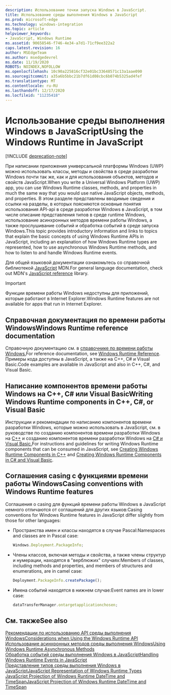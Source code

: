 ```yaml
---
description: Использование точки запуска Windows в JavaScript.
title: Использование среды выполнения Windows в JavaScript
ms.prod: microsoft-edge
ms.technology: windows-integration
ms.topic: article
helpviewer_keywords:
- JavaScript, Windows Runtime
ms.assetid: 90658546-f746-4e34-a7d1-71cf9ee322a2
caps.latest.revision: 16
author: MSEdgeTeam
ms.author: msedgedevrel
ms.date: 11/19/2020
ROBOTS: NOINDEX,NOFOLLOW
ms.openlocfilehash: 10c90a225816cf32e01bc33648571c13a1aae090
ms.sourcegitcommit: a35a6b5bbc21b7df61d08cbc6b074b5325ad4fef
ms.translationtype: MT
ms.contentlocale: ru-RU
ms.lasthandoff: 12/17/2020
ms.locfileid: "11235418"
---
```

# <span data-ttu-id="9da63-103">Использование среды выполнения Windows в JavaScript</span><span class="sxs-lookup"><span data-stu-id="9da63-103">Using the Windows Runtime in JavaScript</span></span>  

[!INCLUDE [deprecation-note](../includes/legacy-edge-note.md)]  

<span data-ttu-id="9da63-104">При написании приложения универсальной платформы Windows \(UWP\) можно использовать классы, методы и свойства в среде разработки Windows почти так же, как и для использования объектов, методов и свойств JavaScript.</span><span class="sxs-lookup"><span data-stu-id="9da63-104">When you write a Universal Windows Platform \(UWP\) app, you can use Windows Runtime classes, methods, and properties in much the same way that you would use native JavaScript objects, methods, and properties.</span></span>  <span data-ttu-id="9da63-105">В этом разделе представлены вводимые сведения и ссылки на разделы, в которых поясняются основные понятия использования API-api в среде разработки Windows в JavaScript, в том числе описание представления типов в среде runtime Windows, использование асинхронных методов времени работы Windows, а также прослушивание событий и обработка событий в среде запуска Windows.</span><span class="sxs-lookup"><span data-stu-id="9da63-105">This topic provides introductory information and links to topics that explain the basic concepts of using Windows Runtime APIs in JavaScript, including an explanation of how Windows Runtime types are represented, how to use asynchronous Windows Runtime methods, and how to listen to and handle Windows Runtime events.</span></span>  

<span data-ttu-id="9da63-106">Для общей языковой документации ознакомьтесь со справочной библиотекой [JavaScript][MDNJavascriptReference] MDN.</span><span class="sxs-lookup"><span data-stu-id="9da63-106">For general language documentation, check out MDN's [JavaScript reference][MDNJavascriptReference] library.</span></span>  

> [!IMPORTANT]
> <span data-ttu-id="9da63-107">Функции времени работы Windows недоступны для приложений, которые работают в Internet Explorer.</span><span class="sxs-lookup"><span data-stu-id="9da63-107">Windows Runtime features are not available for apps that run in Internet Explorer.</span></span>  

## <span data-ttu-id="9da63-108">Справочная документация по времени работы Windows</span><span class="sxs-lookup"><span data-stu-id="9da63-108">Windows Runtime reference documentation</span></span>  

<span data-ttu-id="9da63-109">Справочную документацию см. в [справочнике по времени работы Windows.][UwpApiIndex]</span><span class="sxs-lookup"><span data-stu-id="9da63-109">For reference documentation, see [Windows Runtime Reference][UwpApiIndex].</span></span>  <span data-ttu-id="9da63-110">Примеры кода доступны в JavaScript, а также на C++, C# и Visual Basic.</span><span class="sxs-lookup"><span data-stu-id="9da63-110">Code examples are available in JavaScript and also in C++, C#, and Visual Basic.</span></span>  

## <span data-ttu-id="9da63-111">Написание компонентов времени работы Windows на C++, C# или Visual Basic</span><span class="sxs-lookup"><span data-stu-id="9da63-111">Writing Windows Runtime components in C++, C#, or Visual Basic</span></span>  

<span data-ttu-id="9da63-112">Инструкции и рекомендации по написанию компонентов времени разработки Windows, которые можно использовать в JavaScript, см. в руководстве по созданию компонентов времени разработки Windows на [C++][WindowsUwpWinrtCpp] и созданию компонентов времени разработки Windows на [C# и Visual Basic.][WindowsUwpWinrtCsharpVb]</span><span class="sxs-lookup"><span data-stu-id="9da63-112">For instructions and guidelines for writing Windows Runtime components that can be consumed in JavaScript, see [Creating Windows Runtime Components in C++][WindowsUwpWinrtCpp] and [Creating Windows Runtime Components in C# and Visual Basic][WindowsUwpWinrtCsharpVb].</span></span>  

## <span data-ttu-id="9da63-113">Соглашения casing с функциями времени работы Windows</span><span class="sxs-lookup"><span data-stu-id="9da63-113">Casing conventions with Windows Runtime features</span></span>  

<span data-ttu-id="9da63-114">Соглашения о casing для функций времени работы Windows в JavaScript немного отличаются от соглашений для других языков:</span><span class="sxs-lookup"><span data-stu-id="9da63-114">Casing conventions for Windows Runtime features in JavaScript differ slightly from those for other languages:</span></span>  

*   <span data-ttu-id="9da63-115">Пространства имен и классы находятся в случае Pascal:</span><span class="sxs-lookup"><span data-stu-id="9da63-115">Namespaces and classes are in Pascal case:</span></span>  
    
    ```javascript
    Windows.Deployment.PackageInfo;
    ```  
    
*   <span data-ttu-id="9da63-116">Члены классов, включая методы и свойства, а также члены структур и нумерации, находятся в "верблюжих" случаях:</span><span class="sxs-lookup"><span data-stu-id="9da63-116">Members of classes, including methods and properties, and members of structures and enumerations, are in camel case:</span></span>  
    
    ```javascript
    Deployment.PackageInfo.createPackage();
    ```  
    
*   <span data-ttu-id="9da63-117">Имена событий находятся в нижнем случае:</span><span class="sxs-lookup"><span data-stu-id="9da63-117">Event names are in lower case:</span></span>  
    
    ```javascript
    dataTransferManager.ontargetapplicationchosen;
    ```  

## <span data-ttu-id="9da63-118">См. также</span><span class="sxs-lookup"><span data-stu-id="9da63-118">See also</span></span>  

[<span data-ttu-id="9da63-119">Рекомендации по использованию API среды выполнения Windows</span><span class="sxs-lookup"><span data-stu-id="9da63-119">Considerations when Using the Windows Runtime API</span></span>][WindowsRuntimeConsiderationsApi]  
[<span data-ttu-id="9da63-120">Использование асинхронных методов среды выполнения Windows</span><span class="sxs-lookup"><span data-stu-id="9da63-120">Using Windows Runtime Asynchronous Methods</span></span>][WindowsRuntimeAsynchronousMethods]   
[<span data-ttu-id="9da63-121">Обработка событий среды выполнения Windows в JavaScript</span><span class="sxs-lookup"><span data-stu-id="9da63-121">Handling Windows Runtime Events in JavaScript</span></span>][WindowsRuntimeEventsJavascript]   
[<span data-ttu-id="9da63-122">Представление типов среды выполнения Windows в JavaScript</span><span class="sxs-lookup"><span data-stu-id="9da63-122">JavaScript Representation of Windows Runtime Types</span></span>][WindowsRuntimeJavascriptTypes]   
[<span data-ttu-id="9da63-123">JavaScript Projection of Windows Runtime DateTime and TimeSpan</span><span class="sxs-lookup"><span data-stu-id="9da63-123">JavaScript Projection of Windows Runtime DateTime and TimeSpan</span></span>][WindowsRuntimeDatetimeTimespan]  

<!-- links  -->  

[WindowsRuntimeConsiderationsApi]: ./considerations-when-using-the-windows-runtime-api.md "Вопросы, которые следует учитывать при использовании API времени работы Windows | Документы Майкрософт"  
[WindowsRuntimeEventsJavascript]: ./handling-windows-runtime-events-in-javascript.md "Обработка событий в среде запуска Windows в JavaScript | Документы Майкрософт"  
[WindowsRuntimeJavascriptTypes]: ./javascript-representation-of-windows-runtime-types.md "Представление типов времени работы Windows на JavaScript | Документы Майкрософт"  
[WindowsRuntimeAsynchronousMethods]: ./using-windows-runtime-asynchronous-methods.md "Использование асинхронных методов в времени работы Windows | Документы Майкрософт"  
[WindowsRuntimeDatetimeTimespan]: ./windows-runtime-datetime-and-timespan-representations.md "Представления даты и времени в времени и времени в времени windows | Документы Майкрософт"  

[UwpApiIndex]: /uwp/api/index "Пространства имен UWP в Windows | Документы Майкрософт"  
[WindowsUwpWinrtCpp]: /windows/uwp/winrt-components/creating-windows-runtime-components-in-cpp "Компоненты времени работы Windows с C++/CX | Документы Майкрософт"  
[WindowsUwpWinrtCsharpVb]: /windows/uwp/winrt-components/creating-windows-runtime-components-in-csharp-and-visual-basic "Компоненты времени работы Windows с C# и Visual Basic | Документы Майкрософт"  

[MDNJavascriptReference]: https://developer.mozilla.org/docs/Web/JavaScript/Reference "Справка по JavaScript | MDN"  
